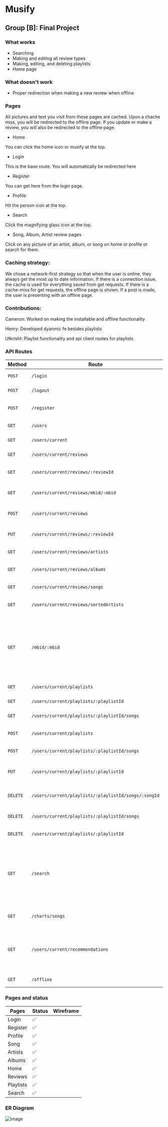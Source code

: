 # Musify
## Group [B]: Final Project

### What works
- Searching
- Making and editing all review types
- Making, editing, and deleting playlists
- Home page


### What doesn't work
- Proper redirection when making a new review when offline

### Pages
All pictures and text you visit from these pages are cached. Upon a chache miss, you will be redirected to the offline page.
If you update or make a review, you will also be redirected to the offline page.

- Home

You can click the home icon or musify at the top.

- Login

This is the base route. You will automatically be redirected here
- Register

You can get here from the login page.
- Profile

Hit the person icon at the top.
- Search

Click the magnifying glass icon at the top.
- Song, Album, Artist review pages

Click on any picture of an artist, album, or song on home or profile or search for them.

### Caching strategy:
We chose a network-first strategy so that when the user is online, they always get the most up to date information.
If there is a connection issue, the cache is used for everything saved from get requests. If there is a cache-miss for get requests, the offline page is shown. If a post is made, the user is presenting with an offline page. 

### Contributions:

Cameron: Worked on making the installable and offline functionality

Henry: Developed dyanmic fe besides playlists

Utkrisht: Playlist functionality and api client routes for playlists

### API Routes

Method | Route                 | Description
------ | --------------------- | ---------
`POST` | `/login`              | Receives an email and password
`POST` | `/logout`             | Removes token from current user
`POST` | `/register`           | Creates a new user account and returns the new user object
`GET`  | `/users`              | Retrieves an array of all active users in the system
`GET`  | `/users/current`      | Retrieves currently logged in user 
`GET`  | `/users/current/reviews`      | Retrieves all reviews from the current user
`GET`  | `/users/current/reviews/:reviewId`      | Retrieves one review with matching review id from the current user
`GET`  | `/users/current/reviews/mbid/:mbid`      | Retrieves one review with matching mbid id from the current user
`POST` | `/users/current/reviews`      | Creates a new current user's review and returns the review.
`PUT`  | `/users/current/reviews/:reviewId`      | Updates a user's review and returns the updated review.
`GET`  | `/users/current/reviews/artists`      | Retrieves all artist reviews from the current user
`GET`  | `/users/current/reviews/albums`      | Retrieves all album reviews from the current user
`GET`  | `/users/current/reviews/songs`      | Retrieves all song reviews from the current user
`GET`  | `/users/current/reviews/sortedArtists` | Retrieves all artist reviews with artist name and sorted by score
`GET`  | `/mbid/:mbid`      | Retrieves songs, albums, or artists by the mbid and the type in the query parameters. Example: /api/mbid/e5ef6cd9-d078-4435-b005-2f4ee6d44d61?type=album. The type can be "track", "album", or "artist"
`GET`  | `/users/current/playlists`      | Retrieves all playlists from the current user
`GET`  | `/users/current/playlists/:playlistId`      | Gets a user's playlist by playlist id
`GET`  | `/users/current/playlists/:playlistId/songs`      | Gets all the songs in a specific playlist.
`POST` | `/users/current/playlists`      | Creates a new current user's playlist and returns the playlist.
`POST` | `/users/current/playlists/:playlistId/songs`      | Adds a single song to the playlist
`PUT`  | `/users/current/playlists/:playlistId`      | Updates a user's playlist's name by playlist id and returns the updated playlist.
`DELETE`  | `/users/current/playlists/:playlistId/songs/:songId`      | Deletes a song in a playlist given by playlist id.
`DELETE`  | `/users/current/playlists/:playlistId/songs`      | Deletes all songs in a user's playlist given by playlist id.
`DELETE`  | `/users/current/playlists/:playlistId`      | Deletes a user's playlist given by playlist id.
`GET`  | `/search`   | Retrieves all songs, artists, or album with matching terms. Uses query parameters to know the type (album, track, or artist) and the query (thing being searched). Example: /api/search?type=track&query=testing
`GET`  | `/charts/songs`   | Retrieves the current most popular songs globally
`GET`  | `/users/current/recommendations`      | Gets artist and song recommendations from randomly selected liked artists and songs. Returns 10 items or less, depending on how many reviews are in the system.
`GET`  | `/offline`      | Special endpoint for offline functionality

### Pages and status

Pages | Status | Wireframe
------|--------|----------
Login |  ✅  |          
Register |  ✅ |
Profile | ✅ |       
Song    |  ✅    |
Artists  |   ✅   | 
Albums   |   ✅      | 
Home   |    ✅  |
Reviews | ✅  |
Playlists |    ✅    | 
Search | ✅ | 

### ER Diagram
![image](https://user-images.githubusercontent.com/91702651/236304365-3f81edea-aca8-4659-939a-2628d485ed4a.png)

